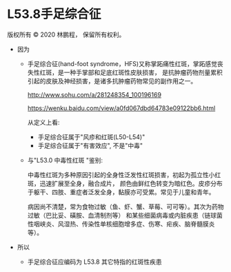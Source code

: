 # L53.8手足综合征

版权所有 © 2020 林鹏程， 保留所有权利。

- 因为

  - 手足综合征(hand-foot syndrome，HFS)又称掌跖痛性红斑，掌跖感觉丧失性红斑，是一种手掌部和足底红斑性皮肤损害，
    是抗肿瘤药物剂量累积引起的皮肤及神经损害，是诸多抗肿瘤药物常见的副作用之一。

    http://www.sohu.com/a/281248354_100196169

    https://wenku.baidu.com/view/a0fd067dbd64783e09122bb6.html

    从定义上看:
    - 手足综合征属于"风疹和红斑(L50-L54)"
    - 手足综合征属于"有害效应", 不是"中毒"

  - 与"L53.0  中毒性红斑 "鉴别: 
  
    中毒性红斑为多种原因引起的全身性泛发性红斑损害，初起为孤立性小红斑，迅速扩展至全身，融合成片，
    颜色由鲜红色转变为暗红色。皮疹分布于躯干、四肢、重症者泛发全身，黏膜亦可受累。常见于儿童和青年。

    病因尚不清楚，常为食物过敏（鱼、虾、蟹、草莓、可可等）。其次为药物过敏（巴比妥、磺胺、血清制剂等）
    和某些细菌病毒或内脏疾患（链球菌性咽峡炎、风湿热、传染性单核细胞增多症、伤寒、疟疾、脑脊髓膜炎等）。

- 所以

  - 手足综合征应编码为 L53.8  其它特指的红斑性疾患 
